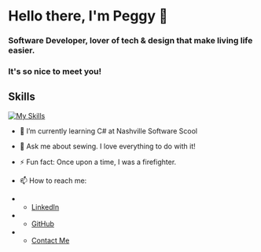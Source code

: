 
# **Hello there, I'm Peggy** 👋 

### Software Developer, lover of tech & design that make living life easier.
### It's so nice to meet you!

## Skills

[![My Skills](https://skillicons.dev/icons?i=js,html,css,figma,github,react,tailwind,vscode)](https://skillicons.dev)
  

- 🌱 I’m currently learning C# at Nashville Software Scool

- 💬 Ask me about sewing. I love everything to do with it!

- ⚡ Fun fact: Once upon a time, I was a firefighter.

- 📫 How to reach me: 
- * [LinkedIn](https://www.linkedin.com/in/peggy-carambas/)
- * [GitHub](https://github.com/PCarambas)
- * [Contact Me](mailto:pcarambas@gmail.com)


